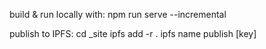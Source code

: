 build & run locally with:
npm run serve --incremental 

publish to IPFS:
cd _site
ipfs add -r . 
ipfs name publish [key]
